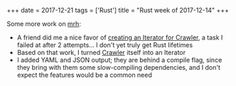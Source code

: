 +++
date = 2017-12-21
tags = ['Rust']
title = "Rust week of 2017-12-14"
+++

Some more work on [mrh][]:

-   A friend did me a nice favor of [creating an Iterator for Crawler],
    a task I failed at after 2 attempts\... I don\'t yet truly get Rust
    lifetimes
-   Based on that work, I turned [Crawler] itself into an Iterator
-   I added YAML and JSON output; they are behind a compile flag, since
    they bring with them some slow-compiling dependencies, and I don\'t
    expect the features would be a common need

  [mrh]: https://crates.io/crates/mrh
  [creating an Iterator for Crawler]: https://github.com/tshepang/mrh/pull/1
  [Crawler]: https://docs.rs/mrh/0.8.1/mrh/struct.Crawler.html
